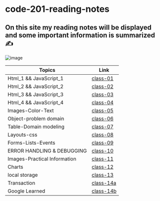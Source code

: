 # code-201-reading-notes 	
## On this site my reading notes will be displayed and some important information is summarized :writing_hand:	

![image](https://img.lovepik.com/photo/40006/9861.jpg_wh860.jpg)

| Topics  | Link  |
|---|---|
| Html_1 && JavaScript_1 | [class-01](https://hananaltobasi.github.io/code-201-reading-notes/class-01) | 
| Html_2 && JavaScript_2 | [class-02](https://hananaltobasi.github.io/code-201-reading-notes/class-02) |
| Html_3 && JavaScript_3 | [class-03](https://hananaltobasi.github.io/code-201-reading-notes/class-03) | 
| Html_4 && JavaScript_4 | [class-04](https://hananaltobasi.github.io/code-201-reading-notes/class-04) |
| Images-Color-Text | [class-05](https://hananaltobasi.github.io/code-201-reading-notes/class-05) |  
| Object-problem domain | [class-06](https://hananaltobasi.github.io/code-201-reading-notes/class-06) |
| Table-Domain modeling | [class-07](https://hananaltobasi.github.io/code-201-reading-notes/class-07) | 
|  Layouts-css |  [class-08](https://hananaltobasi.github.io/code-201-reading-notes/class-08) |
|  Forms-Lists-Events | [class-09](https://hananaltobasi.github.io/code-201-reading-notes/class-09)  |  
|  ERROR HANDLING & DEBUGGING |  [class-10](https://hananaltobasi.github.io/code-201-reading-notes/class-10) |
| Images-Practical Information | [class-11](https://hananaltobasi.github.io/code-201-reading-notes/class-11) |
| Charts | [class-12](https://hananaltobasi.github.io/code-201-reading-notes/class-12)| 
| local storage | [class-13](https://hananaltobasi.github.io/code-201-reading-notes/class-13)  |
| Transaction  | [class-14a](https://hananaltobasi.github.io/code-201-reading-notes/class-14a)  |  
| Google Learned  | [class-14b](https://hananaltobasi.github.io/code-201-reading-notes/class-14b)  |  
